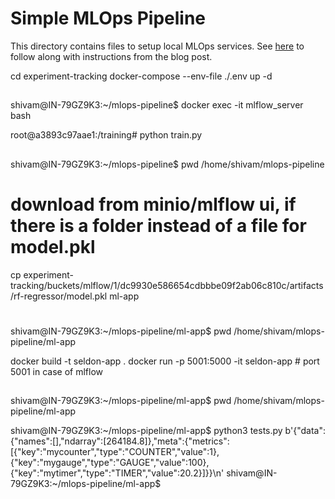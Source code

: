 # Simple MLOps Pipeline

This directory contains files to setup local MLOps services. See [here](https://towardsdatascience.com/a-simple-mlops-pipeline-on-your-local-machine-db9326addf31) to follow along with instructions from the blog post.

cd experiment-tracking
docker-compose --env-file ./.env up -d

##

shivam@IN-79GZ9K3:~/mlops-pipeline$ docker exec -it mlflow_server bash

root@a3893c97aae1:/training# python train.py 

##

shivam@IN-79GZ9K3:~/mlops-pipeline$ pwd
/home/shivam/mlops-pipeline

# download from minio/mlflow ui, if there is a folder instead of a file for model.pkl
cp experiment-tracking/buckets/mlflow/1/dc9930e586654cdbbbe09f2ab06c810c/artifacts/rf-regressor/model.pkl ml-app
 
#
shivam@IN-79GZ9K3:~/mlops-pipeline/ml-app$ pwd
/home/shivam/mlops-pipeline/ml-app

docker build -t seldon-app .
docker run -p 5001:5000 -it seldon-app # port 5001 in case of mlflow

##

shivam@IN-79GZ9K3:~/mlops-pipeline/ml-app$ pwd
/home/shivam/mlops-pipeline/ml-app

shivam@IN-79GZ9K3:~/mlops-pipeline/ml-app$ python3 tests.py 
b'{"data":{"names":[],"ndarray":[264184.8]},"meta":{"metrics":[{"key":"mycounter","type":"COUNTER","value":1},{"key":"mygauge","type":"GAUGE","value":100},{"key":"mytimer","type":"TIMER","value":20.2}]}}\n'
shivam@IN-79GZ9K3:~/mlops-pipeline/ml-app$ 



